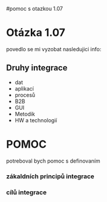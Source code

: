 #pomoc s otazkou 1.07

# Otázka 1.07 #

povedlo se mi vyzobat nasledujici info:

## Druhy integrace ##

  * dat
  * aplikací
  * procesů
  * B2B
  * GUI
  * Metodik
  * HW a technologií

# POMOC #
potreboval bych pomoc s definovaním
### zákaldních principů integrace ###
### cílů integrace ###
